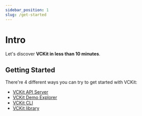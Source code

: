 ```yaml
---
sidebar_position: 1
slug: /get-started
---
```


# Intro

Let's discover **VCKit in less than 10 minutes**.

## Getting Started

There're 4 different ways you can try to get started with VCKit:
- [VCKit API Server](/docs/category/api-server)
- [VCKit Demo Explorer](/docs/category/demo-explorer)
- [VCKit CLI](/docs/category/cli)
- [VCKit library](/docs/category/vckit-library)
